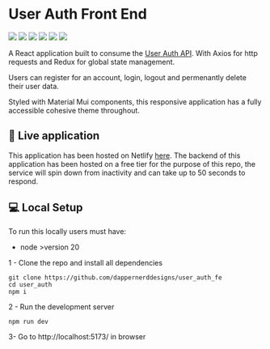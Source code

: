 # User Auth Front End

<img src='https://img.shields.io/badge/JavaScript-323330?style=for-the-badge&logo=javascript&logoColor=F7DF1E'> <img src="https://img.shields.io/badge/React-20232A?style=for-the-badge&logo=react&logoColor=61DAFB" /> <img src="https://img.shields.io/badge/Redux-593D88?style=for-the-badge&logo=redux&logoColor=white" /> <img src='https://img.shields.io/badge/React_Router-CA4245?style=for-the-badge&logo=react-router&logoColor=white'> <img src='https://img.shields.io/badge/axios-671ddf?&style=for-the-badge&logo=axios&logoColor=white'> <img src='https://img.shields.io/badge/Material%20UI-007FFF?style=for-the-badge&logo=mui&logoColor=white'>

A React application built to consume the [User Auth API](https://github.com/dappernerddesigns/user_auth). With Axios for http requests and Redux for global state management.

Users can register for an account, login, logout and permenantly delete their user data.

Styled with Material Mui components, this responsive application has a fully accessible cohesive theme throughout.

## 💫 Live application

This application has been hosted on Netlify [here](https://portalauth.netlify.app/). The backend of this application has been hosted on a free tier for the purpose of this repo, the service will spin down from inactivity and can take up to 50 seconds to respond.

## 💻 Local Setup

To run this locally users must have:

- node >version 20

1 - Clone the repo and install all dependencies

```
git clone https://github.com/dappernerddesigns/user_auth_fe
cd user_auth
npm i
```

2 - Run the development server

```
npm run dev
```

3- Go to http://localhost:5173/ in browser
